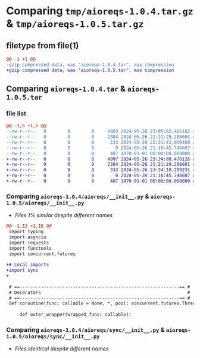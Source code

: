 # Comparing `tmp/aioreqs-1.0.4.tar.gz` & `tmp/aioreqs-1.0.5.tar.gz`

## filetype from file(1)

```diff
@@ -1 +1 @@
-gzip compressed data, was "aioreqs-1.0.4.tar", max compression
+gzip compressed data, was "aioreqs-1.0.5.tar", max compression
```

## Comparing `aioreqs-1.0.4.tar` & `aioreqs-1.0.5.tar`

### file list

```diff
@@ -1,5 +1,5 @@
--rw-r--r--   0        0        0     4965 2024-05-26 23:05:02.485182 aioreqs-1.0.4/aioreqs/__init__.py
--rw-r--r--   0        0        0     2384 2024-05-26 21:21:29.286601 aioreqs-1.0.4/aioreqs/sync/__init__.py
--rw-r--r--   0        0        0      333 2024-05-26 23:21:43.030460 aioreqs-1.0.4/pyproject.toml
--rw-r--r--   0        0        0        0 2024-05-26 21:16:45.746607 aioreqs-1.0.4/README.md
--rw-r--r--   0        0        0      487 1970-01-01 00:00:00.000000 aioreqs-1.0.4/PKG-INFO
+-rw-r--r--   0        0        0     4997 2024-05-26 23:24:00.470126 aioreqs-1.0.5/aioreqs/__init__.py
+-rw-r--r--   0        0        0     2384 2024-05-26 21:21:29.286601 aioreqs-1.0.5/aioreqs/sync/__init__.py
+-rw-r--r--   0        0        0      333 2024-05-26 23:24:18.209231 aioreqs-1.0.5/pyproject.toml
+-rw-r--r--   0        0        0        0 2024-05-26 21:16:45.746607 aioreqs-1.0.5/README.md
+-rw-r--r--   0        0        0      487 1970-01-01 00:00:00.000000 aioreqs-1.0.5/PKG-INFO
```

### Comparing `aioreqs-1.0.4/aioreqs/__init__.py` & `aioreqs-1.0.5/aioreqs/__init__.py`

 * *Files 1% similar despite different names*

```diff
@@ -1,13 +1,16 @@
 import typing
 import asyncio
 import requests
 import functools
 import concurrent.futures
 
+# Local imports
+import sync
+
 
 # ==------------------------------------------------------------== #
 # Decorators                                                       #
 # ==------------------------------------------------------------== #
 def coroutine(func: callable = None, *, pool: concurrent.futures.ThreadPoolExecutor | None = None):
 
     def outer_wrapper(wrapped_func: callable):
```

### Comparing `aioreqs-1.0.4/aioreqs/sync/__init__.py` & `aioreqs-1.0.5/aioreqs/sync/__init__.py`

 * *Files identical despite different names*

